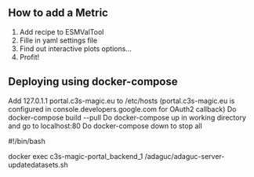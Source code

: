 ## How to add a Metric

1. Add recipe to ESMValTool
2. Fille in yaml settings file
3. Find out interactive plots options...
4. Profit!


## Deploying using docker-compose

 Add 127.0.1.1       portal.c3s-magic.eu to /etc/hosts    (portal.c3s-magic.eu is configured in console.developers.google.com for OAuth2 callback)
 Do docker-compose build --pull
 Do docker-compose up in working directory and go to localhost:80
 Do docker-compose down to stop all

#!/bin/bash 

docker exec c3s-magic-portal_backend_1 /adaguc/adaguc-server-updatedatasets.sh
